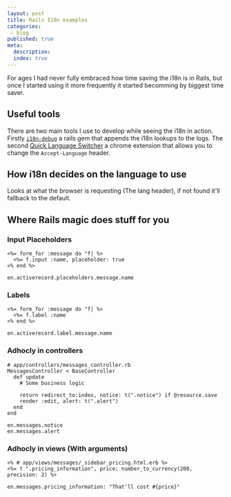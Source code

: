 ```yaml
---
layout: post
title: Rails I18n examples
categories:
 – blog
published: true
meta:
  description: 
  index: true
---
```


For ages I had never fully embraced how time saving the i18n is in Rails, but once I started using it more frequently it started becomming by biggest time saver.

## Useful tools

There are two main tools I use to develop while seeing the i18n in action. Firstly [`i18n-debug`](https://github.com/fphilipe/i18n-debug) a rails gem that appends the i18n lookups to the logs.
The second [Quick Language Switcher](https://chrome.google.com/webstore/detail/quick-language-switcher/pmjbhfmaphnpbehdanbjphdcniaelfie/related?hl=en) a chrome extension that allows you to change the `Accept-Language` header.

## How i18n decides on the language to use

Looks at what the browser is requesting (The lang header), if not found it'll fallback to the default.

## Where Rails magic does stuff for you

### Input Placeholders

```
<%= form_for :message do "f| %>
  <%= f.input :name, placeholder: true
<% end %>
```

```
en.activerecord.placeholders.message.name
```

### Labels
```
<%= form_for :message do "f| %>
  <%= f.label :name
<% end %>
```

```
en.activerecord.label.message.name
```

### Adhocly in controllers

```
# app/controllers/messages_controller.rb
MessagesController < BaseController
  def update
    # Some business logic

    return redirect_to:index, notice: t(".notice") if @resource.save
    render :edit, alert: t(".alert")
  end
end
```

```
en.messages.notice
en.messages.alert
```

### Adhocly in views (With arguments)

```
<% # app/views/messages/_sidebar_pricing.html.erb %>
<%= t ".pricing_information", price: number_to_currency(200, precision: 2) %>
```

```
en.messages.pricing_information: "That'll cost #{price}"
```
